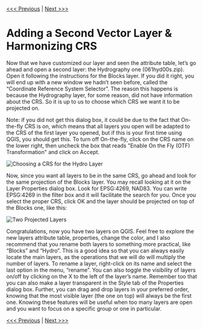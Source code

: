 [<<< Previous](attrib.md)  | [Next >>>](raster.md)  

# Adding a Second Vector Layer & Harmonizing CRS

Now that we have customized our layer and seen the attribute table, let’s go ahead and open a second layer: the Hydrography one (061hyd00s.zip). Open it following the instructions for the Blocks layer. If you did it right, you will end up with a new window we hadn’t seen before, called the “Coordinate Reference System Selector”. The reason this happens is because the Hydrography layer, for some reason, did not have information about the CRS. So it is up to us to choose which CRS we want it to be projected on.

Note: if you did not get this dialog box, it could be due to the fact that On-the-fly CRS is on, which means that all layers you open will be adapted to the CRS of the first layer you opened, but if this is your first time using QGIS, you should get this. To turn off On-the-fly, click on the CRS name on the lower right, then uncheck the box that reads "Enable On the Fly (OTF) Transformation" and click on Accept.

![Choosing a CRS for the Hydro Layer](images/layer4.png)

Now, since you want all layers to be in the same CRS, go ahead and look for the same projection of the Blocks layer. You may recall looking at it on the Layer Properties dialog box. Look for EPSG:4269, NAD83. You can write EPSG:4269 in the filter box and it will facilitate the search for you. Once you select the proper CRS, click OK and the layer should be projected on top of the Blocks one, like this:

![Two Projected Layers](images/layer5.png)

Congratulations, now you have two layers on QGIS. Feel free to explore the new layers attribute table, properties, change the color, and I also recommend that you rename both layers to something more practical, like “Blocks” and “Hydro”. This is a good idea so that you can always easily locate the main layers, as the operations that we will do will multiply the number of layers. To rename a layer, right-click on its name and select the last option in the menu, “rename”. You can also toggle the visibility of layers on/off by clicking on the X to the left of the layer’s name. Remember too that you can also make a layer transparent in the Style tab of the Properties dialog box. Further, you can drag and drop layers in your preferred order, knowing that the most visible layer (the one on top) will always be the first one. Knowing these features will be useful when too many layers are open and you want to focus on a specific group or one in particular.

[<<< Previous](attrib.md)  | [Next >>>](raster.md)  